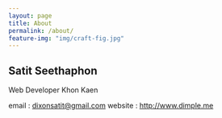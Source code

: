 ```yaml
---
layout: page
title: About
permalink: /about/
feature-img: "img/craft-fig.jpg"
---
```


Satit Seethaphon
------
Web Developer
Khon Kaen

email : dixonsatit@gmail.com website : http://www.dimple.me
